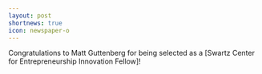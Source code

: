 ```yaml
---
layout: post
shortnews: true
icon: newspaper-o
---
```


Congratulations to Matt Guttenberg for being selected as a [Swartz Center for Entrepreneurship Innovation Fellow]!


[Swartz Center for Entrepreneurship 2021 Innovation Fellow]: https://www.cmu.edu/swartz-center-for-entrepreneurship/education-and-resources/innovation-fellows/current-fellows.html
